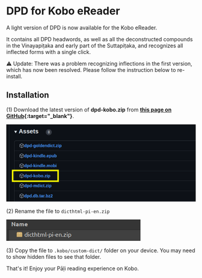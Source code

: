 # DPD for Kobo eReader

A light version of DPD is now available for the Kobo eReader. 

It contains all DPD headwords, as well as all the deconstructed compounds in the Vinayapiṭaka and early part of the Suttapiṭaka, and recognizes all inflected forms with a single click. 

⚠️ Update: There was a problem recognizing inflections in the first version, which has now been resolved. Please follow the instruction below to re-install. 

## Installation

(1) Download the latest version of **dpd-kobo.zip** from **[this page on GitHub](https://github.com/digitalpalidictionary/dpd-db/releases/latest){:target="_blank"}**.

![image](../pics/kobo/kobo_github.png)

(2) Rename the file to `dicthtml-pi-en.zip`

![image](../pics/kobo/kobo_rename.png)

(3) Copy the file to `.kobo/custom-dict/` folder on your device. You may need to show hidden files to see that folder. 

That's it! Enjoy your Pāḷi reading experience on Kobo.




